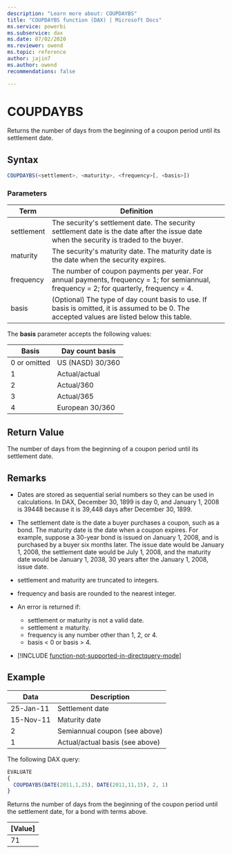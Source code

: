 ```yaml
---
description: "Learn more about: COUPDAYBS"
title: "COUPDAYBS function (DAX) | Microsoft Docs"
ms.service: powerbi 
ms.subservice: dax
ms.date: 07/02/2020
ms.reviewer: owend
ms.topic: reference
author: jajin7
ms.author: owend 
recommendations: false

---
```


# COUPDAYBS

Returns the number of days from the beginning of a coupon period until its settlement date.

## Syntax

```js
COUPDAYBS(<settlement>, <maturity>, <frequency>[, <basis>])
```

### Parameters

|Term|Definition|  
|--------|--------------|  
|settlement|The security's settlement date. The security settlement date is the date after the issue date when the security is traded to the buyer.|  
|maturity|The security's maturity date. The maturity date is the date when the security expires.|
|frequency|The number of coupon payments per year. For annual payments, frequency = 1; for semiannual, frequency = 2; for quarterly, frequency = 4.|
|basis|(Optional) The type of day count basis to use. If basis is omitted, it is assumed to be 0. The accepted values are listed below this table.|

The **basis** parameter accepts the following values:

| **Basis**    | **Day count basis** |
| ------------ | ------------------- |
| 0 or omitted | US (NASD) 30/360    |
| 1            | Actual/actual       |
| 2            | Actual/360          |
| 3            | Actual/365          |
| 4            | European 30/360     |

## Return Value

The number of days from the beginning of a coupon period until its settlement date.

## Remarks

- Dates are stored as sequential serial numbers so they can be used in calculations. In DAX, December 30, 1899 is day 0, and January 1, 2008 is 39448 because it is 39,448 days after December 30, 1899.

- The settlement date is the date a buyer purchases a coupon, such as a bond. The maturity date is the date when a coupon expires. For example, suppose a 30-year bond is issued on January 1, 2008, and is purchased by a buyer six months later. The issue date would be January 1, 2008, the settlement date would be July 1, 2008, and the maturity date would be January 1, 2038, 30 years after the January 1, 2008, issue date.

- settlement and maturity are truncated to integers.

- frequency and basis are rounded to the nearest integer.

- An error is returned if:
  - settlement or maturity is not a valid date.
  - settlement ≥ maturity.
  - frequency is any number other than 1, 2, or 4.
  - basis < 0 or basis > 4.

- [!INCLUDE [function-not-supported-in-directquery-mode](includes/function-not-supported-in-directquery-mode.md)]

## Example

| **Data**  | **Description**                 |
| --------- | ------------------------------- |
| 25-Jan-11 | Settlement date                 |
| 15-Nov-11 | Maturity date                   |
| 2         | Semiannual coupon (see above)   |
| 1         | Actual/actual basis (see above) |

The following DAX query:

```js
EVALUATE
{
  COUPDAYBS(DATE(2011,1,25), DATE(2011,11,15), 2, 1)
}
```

Returns the number of days from the beginning of the coupon period until the settlement date, for a bond with terms above.

| **[Value]** |
| ------------- |
| 71            |
